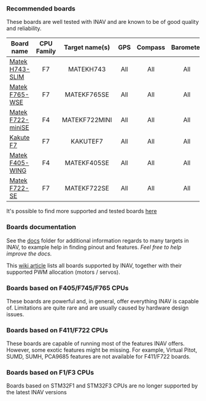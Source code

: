 ### Recommended boards

These boards are well tested with INAV and are known to be of good quality and reliability.

| Board name                | CPU Family | Target name(s)            | GPS  | Compass | Barometer      | Telemetry | RX                             | Blackbox             |
|---------------------------|:----------:|:-------------------------:|:----:|:-------:|:--------------:|:---------:|:------------------------------:|:--------------------:|
| [Matek H743-SLIM](https://inavflight.com/shop/s/bg/1755036)       | F7 | MATEKH743 | All  | All     | All      | All  | All | SERIAL, SD |
| [Matek F765-WSE](https://inavflight.com/shop/s/bg/1890404)       | F7 | MATEKF765SE | All  | All     | All      | All  | All | SERIAL, SD |
| [Matek F722-miniSE](https://inavflight.com/shop/s/bg/1707404)       | F4         | MATEKF722MINI          | All  | All     | All            | All       | All                            | SERIAL, SD     |
| [Kakute F7](https://inavflight.com/shop/s/bg/1315722)       | F7         | KAKUTEF7                | All  | All     | All            | All       | All                            | SERIAL, SD     |
| [Matek F405-WING](https://inavflight.com/shop/s/bg/1292190)       | F4         | MATEKF405SE                | All  | All     | All            | All       | All                            | SERIAL, SD     |
| [Matek F722-SE](https://inavflight.com/shop/p/MATEKF722SE)       | F7         | MATEKF722SE               | All  | All     | All            | All       | All                            | SERIAL, SD     |

It's possible to find more supported and tested boards [here](https://github.com/iNavFlight/inav/wiki/Welcome-to-INAV,-useful-links-and-products)
### Boards documentation

See the [docs](https://github.com/iNavFlight/inav/tree/master/docs) folder for additional information regards to many targets in INAV, to example help in finding pinout and features. _Feel free to help improve the docs._

This [wiki article](https://github.com/iNavFlight/inav/wiki/Boards,-Targets-and-PWM-allocations) lists all boards supported by INAV, together with their supported PWM allocation (motors / servos).

### Boards based on F405/F745/F765 CPUs

These boards are powerful and, in general, offer everything INAV is capable of. Limitations are quite rare and are usually caused by hardware design issues.

### Boards based on F411/F722 CPUs

These boards are capable of running most of the features INAV offers. However, some exotic features might be missing. For example, Virtual Pitot, SUMD, SUMH, PCA9685 features are not available for F411/F722 boards.

### Boards based on F1/F3 CPUs

Boards based on STM32F1 and STM32F3 CPUs are no longer supported by the latest INAV versions